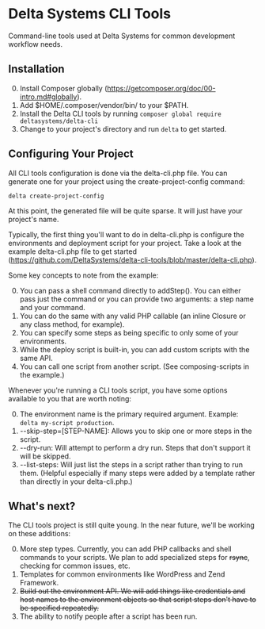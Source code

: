 # Delta Systems CLI Tools

Command-line tools used at Delta Systems for common development workflow needs.

## Installation

0. Install Composer globally (https://getcomposer.org/doc/00-intro.md#globally).
0. Add $HOME/.composer/vendor/bin/ to your $PATH.
0. Install the Delta CLI tools by running `composer global require deltasystems/delta-cli`
0. Change to your project's directory and run `delta` to get started.

## Configuring Your Project

All CLI tools configuration is done via the delta-cli.php file.  You can generate one for your project
using the create-project-config command:

    delta create-project-config

At this point, the generated file will be quite sparse.  It will just have your project's name.

Typically, the first thing you'll want to do in delta-cli.php is configure the environments and
deployment script for your project.  Take a look at the example delta-cli.php file to get started
(https://github.com/DeltaSystems/delta-cli-tools/blob/master/delta-cli.php).

Some key concepts to note from the example:

0. You can pass a shell command directly to addStep().  You can either pass just the command or you can provide two arguments: a step name and your command.
0. You can do the same with any valid PHP callable (an inline Closure or any class method, for example).
0. You can specify some steps as being specific to only some of your environments.
0. While the deploy script is built-in, you can add custom scripts with the same API.
0. You can call one script from another script.  (See composing-scripts in the example.)

Whenever you're running a CLI tools script, you have some options available to you that are worth
noting:

0. The environment name is the primary required argument.  Example: `delta my-script production`.
0. --skip-step=[STEP-NAME]: Allows you to skip one or more steps in the script.
0. --dry-run: Will attempt to perform a dry run.  Steps that don't support it will be skipped.
0. --list-steps: Will just list the steps in a script rather than trying to run them.  (Helpful especially if many steps were added by a template rather than directly in your delta-cli.php.)

## What's next?

The CLI tools project is still quite young.  In the near future, we'll be working on these additions:

0. More step types.  Currently, you can add PHP callbacks and shell commands to your scripts.  We plan to add specialized steps for ~~rsync~~, checking for common issues, etc.
0. Templates for common environments like WordPress and Zend Framework.
0. ~~Build out the environment API.  We will add things like credentials and host names to the environment objects so that script steps don't have to be specified repeatedly.~~
0. The ability to notify people after a script has been run.
